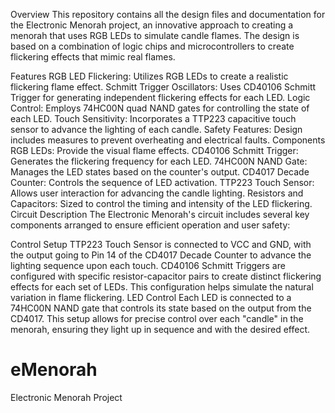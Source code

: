 Overview
This repository contains all the design files and documentation for the Electronic Menorah project, an innovative approach to creating a menorah that uses RGB LEDs to simulate candle flames. The design is based on a combination of logic chips and microcontrollers to create flickering effects that mimic real flames.

Features
RGB LED Flickering: Utilizes RGB LEDs to create a realistic flickering flame effect.
Schmitt Trigger Oscillators: Uses CD40106 Schmitt Trigger for generating independent flickering effects for each LED.
Logic Control: Employs 74HC00N quad NAND gates for controlling the state of each LED.
Touch Sensitivity: Incorporates a TTP223 capacitive touch sensor to advance the lighting of each candle.
Safety Features: Design includes measures to prevent overheating and electrical faults.
Components
RGB LEDs: Provide the visual flame effects.
CD40106 Schmitt Trigger: Generates the flickering frequency for each LED.
74HC00N NAND Gate: Manages the LED states based on the counter's output.
CD4017 Decade Counter: Controls the sequence of LED activation.
TTP223 Touch Sensor: Allows user interaction for advancing the candle lighting.
Resistors and Capacitors: Sized to control the timing and intensity of the LED flickering.
Circuit Description
The Electronic Menorah's circuit includes several key components arranged to ensure efficient operation and user safety:

Control Setup
TTP223 Touch Sensor is connected to VCC and GND, with the output going to Pin 14 of the CD4017 Decade Counter to advance the lighting sequence upon each touch.
CD40106 Schmitt Triggers are configured with specific resistor-capacitor pairs to create distinct flickering effects for each set of LEDs. This configuration helps simulate the natural variation in flame flickering.
LED Control
Each LED is connected to a 74HC00N NAND gate that controls its state based on the output from the CD4017. This setup allows for precise control over each "candle" in the menorah, ensuring they light up in sequence and with the desired effect.

# eMenorah
Electronic Menorah Project

